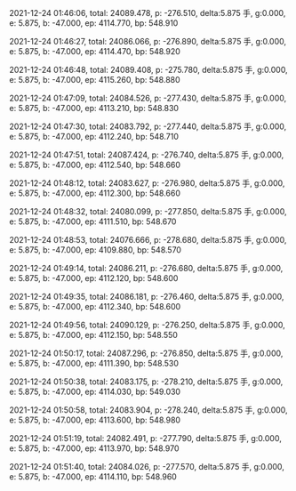 2021-12-24 01:46:06, total: 24089.478, p: -276.510, delta:5.875 手, g:0.000, e: 5.875, b: -47.000, ep: 4114.770, bp: 548.910

2021-12-24 01:46:27, total: 24086.066, p: -276.890, delta:5.875 手, g:0.000, e: 5.875, b: -47.000, ep: 4114.470, bp: 548.920

2021-12-24 01:46:48, total: 24089.408, p: -275.780, delta:5.875 手, g:0.000, e: 5.875, b: -47.000, ep: 4115.260, bp: 548.880

2021-12-24 01:47:09, total: 24084.526, p: -277.430, delta:5.875 手, g:0.000, e: 5.875, b: -47.000, ep: 4113.210, bp: 548.830

2021-12-24 01:47:30, total: 24083.792, p: -277.440, delta:5.875 手, g:0.000, e: 5.875, b: -47.000, ep: 4112.240, bp: 548.710

2021-12-24 01:47:51, total: 24087.424, p: -276.740, delta:5.875 手, g:0.000, e: 5.875, b: -47.000, ep: 4112.540, bp: 548.660

2021-12-24 01:48:12, total: 24083.627, p: -276.980, delta:5.875 手, g:0.000, e: 5.875, b: -47.000, ep: 4112.300, bp: 548.660

2021-12-24 01:48:32, total: 24080.099, p: -277.850, delta:5.875 手, g:0.000, e: 5.875, b: -47.000, ep: 4111.510, bp: 548.670

2021-12-24 01:48:53, total: 24076.666, p: -278.680, delta:5.875 手, g:0.000, e: 5.875, b: -47.000, ep: 4109.880, bp: 548.570

2021-12-24 01:49:14, total: 24086.211, p: -276.680, delta:5.875 手, g:0.000, e: 5.875, b: -47.000, ep: 4112.120, bp: 548.600

2021-12-24 01:49:35, total: 24086.181, p: -276.460, delta:5.875 手, g:0.000, e: 5.875, b: -47.000, ep: 4112.340, bp: 548.600

2021-12-24 01:49:56, total: 24090.129, p: -276.250, delta:5.875 手, g:0.000, e: 5.875, b: -47.000, ep: 4112.150, bp: 548.550

2021-12-24 01:50:17, total: 24087.296, p: -276.850, delta:5.875 手, g:0.000, e: 5.875, b: -47.000, ep: 4111.390, bp: 548.530

2021-12-24 01:50:38, total: 24083.175, p: -278.210, delta:5.875 手, g:0.000, e: 5.875, b: -47.000, ep: 4114.030, bp: 549.030

2021-12-24 01:50:58, total: 24083.904, p: -278.240, delta:5.875 手, g:0.000, e: 5.875, b: -47.000, ep: 4113.600, bp: 548.980

2021-12-24 01:51:19, total: 24082.491, p: -277.790, delta:5.875 手, g:0.000, e: 5.875, b: -47.000, ep: 4113.970, bp: 548.970

2021-12-24 01:51:40, total: 24084.026, p: -277.570, delta:5.875 手, g:0.000, e: 5.875, b: -47.000, ep: 4114.110, bp: 548.960